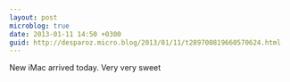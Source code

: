 ```yaml
---
layout: post
microblog: true
date: 2013-01-11 14:50 +0300
guid: http://desparoz.micro.blog/2013/01/11/t289700819660570624.html
---
```

New iMac arrived today. Very very sweet
